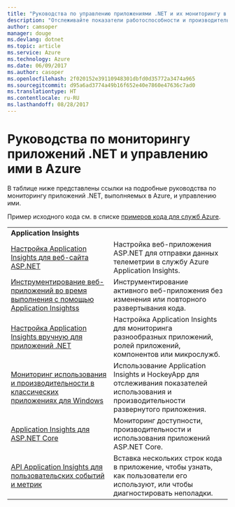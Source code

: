 ```yaml
---
title: "Руководства по управлению приложениями .NET и их мониторингу в Azure"
description: "Отслеживайте показатели работоспособности и производительности приложения .NET, выполняемого в Azure, и инструментируйте средства телеметрии, чтобы сохранять сведения о том, как используется приложение."
author: camsoper
manager: douge
ms.devlang: dotnet
ms.topic: article
ms.service: Azure
ms.technology: Azure
ms.date: 06/09/2017
ms.author: casoper
ms.openlocfilehash: 2f020152e39110948301dbfd0d35772a3474a965
ms.sourcegitcommit: d95a6ad3774a49b16f652e40e7860e47636c7ad0
ms.translationtype: HT
ms.contentlocale: ru-RU
ms.lasthandoff: 08/28/2017
---
```

# <a name="tutorials-for-monitoring-and-managing-your-net-apps-in-azure"></a>Руководства по мониторингу приложений .NET и управлению ими в Azure

В таблице ниже представлены ссылки на подробные руководства по мониторингу приложений .NET, выполняемых в Azure, и управлению ими. 

Пример исходного кода см. в списке [примеров кода для служб Azure](https://azure.microsoft.com/resources/samples/?platform=dotnet).

| | |
|---|---|
| **Application Insights** ||
| [Настройка Application Insights для веб-сайта ASP.NET][1] | Настройка веб-приложения ASP.NET для отправки данных телеметрии в службу Azure Application Insights. | 
| [Инструментирование веб-приложений во время выполнения с помощью Application Insightss][2] | Инструментирование активного веб-приложения без изменения или повторного развертывания кода. | 
| [Настройка Application Insights вручную для приложений .NET][3] | Настройка Application Insights для мониторинга разнообразных приложений, ролей приложений, компонентов или микрослужб. | 
| [Мониторинг использования и производительности в классических приложениях для Windows][4] | Использование Application Insights и HockeyApp для отслеживания показателей использования и производительности развернутого приложения. | 
| [Application Insights для ASP.NET Core][5] | Мониторинг доступности, производительности и использования приложений ASP.NET Core. | 
| [API Application Insights для пользовательских событий и метрик][6] | Вставка нескольких строк кода в приложение, чтобы узнать, как пользователи его используют, или чтобы диагностировать неполадки. | 


[1]: /azure/application-insights/app-insights-asp-net
[2]: /azure/application-insights/app-insights-monitor-performance-live-website-now
[3]: /azure/application-insights/app-insights-windows-services
[4]: /azure/application-insights/app-insights-windows-desktop
[5]: /azure/application-insights/app-insights-asp-net-core
[6]: /azure/application-insights/app-insights-api-custom-events-metrics
